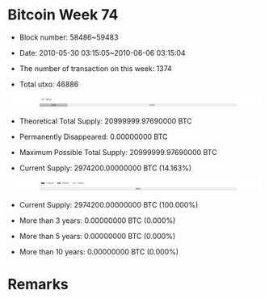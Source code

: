 # Bitcoin Week 74

- Block number: 58486~59483

- Date: 2010-05-30 03:15:05~2010-06-06 03:15:04

- The number of transaction on this week: 1374

- Total utxo: 46886

![](../images/mined_week74.png)

- Theoretical Total Supply: 20999999.97690000 BTC

- Permanently Disappeared: 0.00000000 BTC

- Maximum Possible Total Supply: 20999999.97690000 BTC

- Current Supply: 2974200.00000000 BTC (14.163%)

![](../images/year_week74.png)


- Current Supply: 2974200.00000000 BTC (100.000%)

- More than 3 years: 0.00000000 BTC (0.000%)

- More than 5 years: 0.00000000 BTC (0.000%)

- More than 10 years: 0.00000000 BTC (0.000%)

# Remarks


